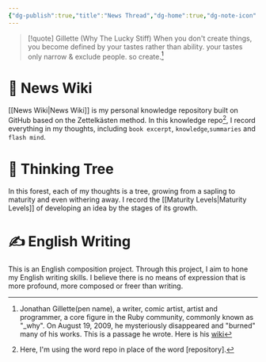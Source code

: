 ```yaml
---
{"dg-publish":true,"title":"News Thread","dg-home":true,"dg-note-icon":"signpost","dg-pinned":true,"permalink":"/News Thread/","pinned":true,"tags":["gardenEntry"],"dgPassFrontmatter":true,"noteIcon":"signpost","created":"","updated":""}
---
```



> [!quote] Gillette (Why The Lucky Stiff)
> When you don't create things, you become defined by your tastes rather than ability. your tastes only narrow & exclude people. so create.[^1]



# 📰 News Wiki 

[[News Wiki\|News Wiki]] is my personal knowledge repository built on GitHub based on the Zettelkästen method. In this knowledge repo[^2], I record everything in my thoughts, including `book excerpt`, `knowledge`,`summaries` and `flash mind`.


# 🌲 Thinking Tree

In this forest, each of my thoughts is a tree, growing from a sapling to maturity and even withering away. I record the [[Maturity Levels\|Maturity Levels]] of developing an idea by the stages of its growth.


# ✍️ English Writing

This is an English composition project. Through this project, I aim to hone my English writing skills. I believe there is no means of expression that is more profound, more composed or freer than writing.

[^1]: Jonathan Gillette(pen name), a writer, comic artist, artist and programmer, a core figure in the Ruby community, commonly known as "_why". On August 19, 2009, he mysteriously disappeared and "burned" many of his works. This is a passage he wrote. Here is his [wiki](https://en.wikipedia.org/wiki/Why_the_lucky_stiff)
[^2]: Here, I'm using the word repo in place of the word [repository].